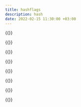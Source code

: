 ```yaml
---
title: hashflags
description: hash
date: 2022-02-15 11:30:00 +03:00
---
```


{{<tweet id="1372263069125111810">}}

{{<tweet id="1506451351076839426">}}

{{<tweet id="1493000412042989568">}}

{{<tweet id="1502328683289214979">}}

{{<tweet id="1506960015063625733">}}

{{<tweet id="1507127622806867969">}}

{{<tweet id="869318041078820864">}}

{{<tweet id="870042717589340160">}}
